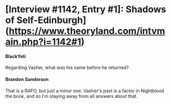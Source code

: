 # [Interview #1142, Entry #1]: Shadows of Self-Edinburgh](https://www.theoryland.com/intvmain.php?i=1142#1)

#### BlackYeti

Regarding Vasher, what was his name before he returned?

#### Brandon Sanderson

That is a RAFO, but just a minor one. Vasher's past is a factor in Nightblood the book, and so I'm staying away from all answers about that.

